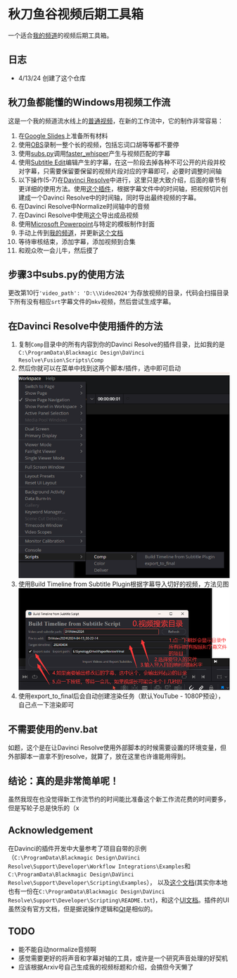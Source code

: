 # 秋刀鱼谷视频后期工具箱

一个适合[我的频道](https://space.bilibili.com/823532)的视频后期工具箱。

## 日志
- 4/13/24 创建了这个仓库

## 秋刀鱼都能懂的Windows用视频工作流
这是一个我的频道流水线上的[普通视频](https://www.bilibili.com/video/BV12F4m1N7Mc/)，在新的工作流中，它的制作非常容易：
1. 在[Google Slides](https://docs.google.com/presentation)上准备所有材料
2. 使用[OBS](https://obsproject.com/)录制一整个长的视频，包括忘词口胡等等都不要停
3. 使用[subs.py](subs.py)调用[faster_whisper](https://github.com/SYSTRAN/faster-whisper)产生与视频匹配的字幕
4. 使用[Subtitle Edit](https://github.com/SubtitleEdit/subtitleedit)编辑产生的字幕，在这一阶段去掉各种不可公开的片段并校对字幕，只需要保留要保留的视频片段对应的字幕即可，必要时调整时间轴
5. 以下操作(5-7)在[Davinci Resolve](https://www.blackmagicdesign.com/products/davinciresolve)中进行，这里只是大致介绍，后面的章节有更详细的使用方法。使用[这个插件](<Comp/Build Timeline from Subtitle Plugin.py>)，根据字幕文件中的时间轴，把视频切片创建成一个Davinci Resolve中的时间轴，同时导出最终视频的字幕。
6. 在Davinci Resolve中Normalize时间轴中的音频
7. 在Davinci Resolve中使用[这个](Comp/export_to_final.py)导出成品视频
8. 使用[Microsoft Powerpoint](https://www.microsoft.com/en-us/microsoft-365/powerpoint)与特定的模板制作封面
9. 手动上传到[我的频道](https://space.bilibili.com/823532)，并更新[这个文档](https://docs.qq.com/sheet/DSUdOTG9xWUdydVB6)
10. 等待审核结束，添加字幕，添加视频到合集
11. 和观众吹一会儿牛，然后摸了

## 步骤3中subs.py的使用方法
更改第10行`'video_path': 'D:\\Video2024'`为存放视频的目录，代码会扫描目录下所有没有相应`srt`字幕文件的`mkv`视频，然后尝试生成字幕。

## 在Davinci Resolve中使用插件的方法
1. 复制`Comp`目录中的所有内容到你的Davinci Resolve的插件目录，比如我的是`C:\ProgramData\Blackmagic Design\DaVinci Resolve\Fusion\Scripts\Comp`
2. 然后你就可以在菜单中找到这两个脚本/插件，选中即可启动
![alt text](figs/menu.png)
3. 使用Build Timeline from Subtitle Plugin根据字幕导入切好的视频，方法见图
![alt text](figs/plugin.png)
4. 使用export_to_final后会自动创建渲染任务（默认YouTube - 1080P预设），自己点一下渲染即可

## 不需要使用的env.bat
如题，这个是在让Davinci Resolve使用外部脚本的时候需要设置的环境变量，但外部脚本一直拿不到resolve，就算了，放在这里也许谁能用得到。

## 结论：真的是非常简单呢！
虽然我现在也没觉得新工作流节约的时间能比准备这个新工作流花费的时间要多，但是写轮子总是快乐的（x

## Acknowledgement
在Davinci的插件开发中大量参考了项目自带的示例（`C:\ProgramData\Blackmagic Design\DaVinci Resolve\Support\Developer\Workflow Integrations\Examples`和`C:\ProgramData\Blackmagic Design\DaVinci Resolve\Support\Developer\Scripting\Examples`），
以及[这个文档](https://resolve.cafe/developers/scripting/)(其实你本地也有一份在`C:\ProgramData\Blackmagic Design\DaVinci Resolve\Support\Developer\Scripting\README.txt`)，和这个[UI文档](https://resolvedevdoc.readthedocs.io/en/latest/UI_elements_attrb.html#window)。插件的UI虽然没有官方文档，但是据说操作逻辑和[Qt](https://www.qt.io/)是相似的。

## TODO
- 能不能自动normalize音频啊
- 感觉需要更好的将声音和字幕对轴的工具，或许是一个研究声音处理的好契机
- 应该根据Arxiv号自己生成我的视频标题和介绍，会搞但今天懒了

